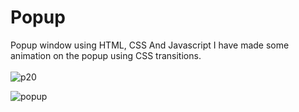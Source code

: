 # Popup
Popup window using HTML, CSS And Javascript
I have made some animation on the popup using CSS transitions. <br> <br>
![p20](https://user-images.githubusercontent.com/90318905/172919192-2d0afa07-921c-47dc-8954-3c7db9e2c2e9.jpg)

![popup](https://user-images.githubusercontent.com/90318905/172919123-f58e3f77-884a-437f-8add-3820cb3825a3.jpg)

